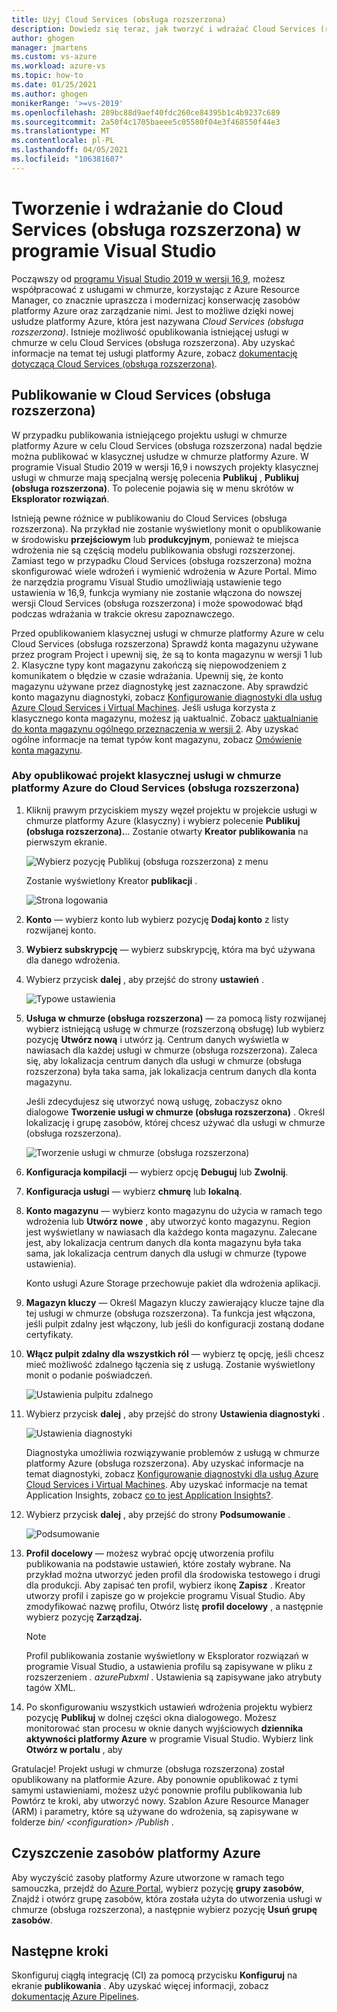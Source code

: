 ```yaml
---
title: Użyj Cloud Services (obsługa rozszerzona)
description: Dowiedz się teraz, jak tworzyć i wdrażać Cloud Services (rozszerzoną pomoc techniczną) przy użyciu Azure Resource Manager z programem Visual Studio
author: ghogen
manager: jmartens
ms.custom: vs-azure
ms.workload: azure-vs
ms.topic: how-to
ms.date: 01/25/2021
ms.author: ghogen
monikerRange: '>=vs-2019'
ms.openlocfilehash: 289bc88d9aef40fdc260ce84395b1c4b9237c689
ms.sourcegitcommit: 2a50f4c1705baeee5c05580f04e3f468550f44e3
ms.translationtype: MT
ms.contentlocale: pl-PL
ms.lasthandoff: 04/05/2021
ms.locfileid: "106381607"
---
```

# <a name="create-and-deploy-to-cloud-services-extended-support-in-visual-studio"></a>Tworzenie i wdrażanie do Cloud Services (obsługa rozszerzona) w programie Visual Studio

Począwszy od [programu Visual Studio 2019 w wersji 16,9](https://visualstudio.microsoft.com/vs/), możesz współpracować z usługami w chmurze, korzystając z Azure Resource Manager, co znacznie upraszcza i modernizacj konserwację zasobów platformy Azure oraz zarządzanie nimi. Jest to możliwe dzięki nowej usłudze platformy Azure, która jest nazywana *Cloud Services (obsługa rozszerzona)*. Istnieje możliwość opublikowania istniejącej usługi w chmurze w celu Cloud Services (obsługa rozszerzona). Aby uzyskać informacje na temat tej usługi platformy Azure, zobacz [dokumentację dotyczącą Cloud Services (obsługa rozszerzona)](/azure/cloud-services-extended-support/overview).

## <a name="publish-to-cloud-services-extended-support"></a>Publikowanie w Cloud Services (obsługa rozszerzona)

W przypadku publikowania istniejącego projektu usługi w chmurze platformy Azure w celu Cloud Services (obsługa rozszerzona) nadal będzie można publikować w klasycznej usłudze w chmurze platformy Azure. W programie Visual Studio 2019 w wersji 16,9 i nowszych projekty klasycznej usługi w chmurze mają specjalną wersję polecenia **Publikuj** , **Publikuj (obsługa rozszerzona)**. To polecenie pojawia się w menu skrótów w **Eksplorator rozwiązań**.

Istnieją pewne różnice w publikowaniu do Cloud Services (obsługa rozszerzona). Na przykład nie zostanie wyświetlony monit o opublikowanie w środowisku **przejściowym** lub **produkcyjnym**, ponieważ te miejsca wdrożenia nie są częścią modelu publikowania obsługi rozszerzonej. Zamiast tego w przypadku Cloud Services (obsługa rozszerzona) można skonfigurować wiele wdrożeń i wymienić wdrożenia w Azure Portal. Mimo że narzędzia programu Visual Studio umożliwiają ustawienie tego ustawienia w 16,9, funkcja wymiany nie zostanie włączona do nowszej wersji Cloud Services (obsługa rozszerzona) i może spowodować błąd podczas wdrażania w trakcie okresu zapoznawczego.

Przed opublikowaniem klasycznej usługi w chmurze platformy Azure w celu Cloud Services (obsługa rozszerzona) Sprawdź konta magazynu używane przez program Project i upewnij się, że są to konta magazynu w wersji 1 lub 2. Klasyczne typy kont magazynu zakończą się niepowodzeniem z komunikatem o błędzie w czasie wdrażania. Upewnij się, że konto magazynu używane przez diagnostykę jest zaznaczone. Aby sprawdzić konto magazynu diagnostyki, zobacz [Konfigurowanie diagnostyki dla usług Azure Cloud Services i Virtual Machines](vs-azure-tools-diagnostics-for-cloud-services-and-virtual-machines.md). Jeśli usługa korzysta z klasycznego konta magazynu, możesz ją uaktualnić. Zobacz [uaktualnianie do konta magazynu ogólnego przeznaczenia w wersji 2](/azure/storage/common/storage-account-upgrade?tabs=azure-portal).  Aby uzyskać ogólne informacje na temat typów kont magazynu, zobacz [Omówienie konta magazynu](/azure/storage/common/storage-account-overview).

### <a name="to-publish-a-classic-azure-cloud-service-project-to-cloud-services-extended-support"></a>Aby opublikować projekt klasycznej usługi w chmurze platformy Azure do Cloud Services (obsługa rozszerzona)

1. Kliknij prawym przyciskiem myszy węzeł projektu w projekcie usługi w chmurze platformy Azure (klasyczny) i wybierz polecenie **Publikuj (obsługa rozszerzona).**.. Zostanie otwarty **Kreator publikowania** na pierwszym ekranie.

   ![Wybierz pozycję Publikuj (obsługa rozszerzona) z menu](./media/cloud-services-extended-support/publish-commands-on-menu.png)

   Zostanie wyświetlony Kreator **publikacji** .

   ![Strona logowania](./media/cloud-services-extended-support/publish-step1.png)

1. **Konto** — wybierz konto lub wybierz pozycję **Dodaj konto** z listy rozwijanej konto.

1. **Wybierz subskrypcję** — wybierz subskrypcję, która ma być używana dla danego wdrożenia.

1. Wybierz przycisk **dalej** , aby przejść do strony **ustawień** .

   ![Typowe ustawienia](./media/cloud-services-extended-support/publish-settings.png)

1. **Usługa w chmurze (obsługa rozszerzona)** — za pomocą listy rozwijanej wybierz istniejącą usługę w chmurze (rozszerzoną obsługę) lub wybierz pozycję **Utwórz nową** i utwórz ją. Centrum danych wyświetla w nawiasach dla każdej usługi w chmurze (obsługa rozszerzona). Zaleca się, aby lokalizacja centrum danych dla usługi w chmurze (obsługa rozszerzona) była taka sama, jak lokalizacja centrum danych dla konta magazynu.

   Jeśli zdecydujesz się utworzyć nową usługę, zobaczysz okno dialogowe **Tworzenie usługi w chmurze (obsługa rozszerzona)** . Określ lokalizację i grupę zasobów, której chcesz używać dla usługi w chmurze (obsługa rozszerzona).

   ![Tworzenie usługi w chmurze (obsługa rozszerzona)](./media/cloud-services-extended-support/extended-support-dialog.png)

1. **Konfiguracja kompilacji** — wybierz opcję **Debuguj** lub **Zwolnij**.

1. **Konfiguracja usługi** — wybierz **chmurę** lub **lokalną**.

1. **Konto magazynu** — wybierz konto magazynu do użycia w ramach tego wdrożenia lub **Utwórz nowe** , aby utworzyć konto magazynu. Region jest wyświetlany w nawiasach dla każdego konta magazynu. Zalecane jest, aby lokalizacja centrum danych dla konta magazynu była taka sama, jak lokalizacja centrum danych dla usługi w chmurze (typowe ustawienia).

   Konto usługi Azure Storage przechowuje pakiet dla wdrożenia aplikacji.

1. **Magazyn kluczy** — Określ Magazyn kluczy zawierający klucze tajne dla tej usługi w chmurze (obsługa rozszerzona). Ta funkcja jest włączona, jeśli pulpit zdalny jest włączony, lub jeśli do konfiguracji zostaną dodane certyfikaty.

1. **Włącz pulpit zdalny dla wszystkich ról** — wybierz tę opcję, jeśli chcesz mieć możliwość zdalnego łączenia się z usługą. Zostanie wyświetlony monit o podanie poświadczeń.

   ![Ustawienia pulpitu zdalnego](./media/cloud-services-extended-support/remote-desktop-configuration.png)

1. Wybierz przycisk **dalej** , aby przejść do strony **Ustawienia diagnostyki** .

   ![Ustawienia diagnostyki](./media/cloud-services-extended-support/diagnostics-settings.png)

   Diagnostyka umożliwia rozwiązywanie problemów z usługą w chmurze platformy Azure (obsługa rozszerzona). Aby uzyskać informacje na temat diagnostyki, zobacz [Konfigurowanie diagnostyki dla usług Azure Cloud Services i Virtual Machines](./vs-azure-tools-diagnostics-for-cloud-services-and-virtual-machines.md). Aby uzyskać informacje na temat Application Insights, zobacz [co to jest Application Insights?](/azure/application-insights/app-insights-overview).

1. Wybierz przycisk **dalej** , aby przejść do strony **Podsumowanie** .

   ![Podsumowanie](./media/cloud-services-extended-support/publish-summary.png)

1. **Profil docelowy** — możesz wybrać opcję utworzenia profilu publikowania na podstawie ustawień, które zostały wybrane. Na przykład można utworzyć jeden profil dla środowiska testowego i drugi dla produkcji. Aby zapisać ten profil, wybierz ikonę **Zapisz** . Kreator utworzy profil i zapisze go w projekcie programu Visual Studio. Aby zmodyfikować nazwę profilu, Otwórz listę **profil docelowy** , a następnie wybierz pozycję **Zarządzaj.**

   > [!Note]
   > Profil publikowania zostanie wyświetlony w Eksplorator rozwiązań w programie Visual Studio, a ustawienia profilu są zapisywane w pliku z rozszerzeniem *. azurePubxml* . Ustawienia są zapisywane jako atrybuty tagów XML.

1. Po skonfigurowaniu wszystkich ustawień wdrożenia projektu wybierz pozycję **Publikuj** w dolnej części okna dialogowego. Możesz monitorować stan procesu w oknie danych wyjściowych **dziennika aktywności platformy Azure** w programie Visual Studio. Wybierz link **Otwórz w portalu** , aby 

Gratulacje! Projekt usługi w chmurze (obsługa rozszerzona) został opublikowany na platformie Azure. Aby ponownie opublikować z tymi samymi ustawieniami, możesz użyć ponownie profilu publikowania lub Powtórz te kroki, aby utworzyć nowy. Szablon Azure Resource Manager (ARM) i parametry, które są używane do wdrożenia, są zapisywane w folderze *bin/ \<configuration\> /Publish* .

## <a name="clean-up-azure-resources"></a>Czyszczenie zasobów platformy Azure

Aby wyczyścić zasoby platformy Azure utworzone w ramach tego samouczka, przejdź do [Azure Portal](https://portal.azure.com), wybierz pozycję **grupy zasobów**, Znajdź i otwórz grupę zasobów, która została użyta do utworzenia usługi w chmurze (obsługa rozszerzona), a następnie wybierz pozycję **Usuń grupę zasobów**.

## <a name="next-steps"></a>Następne kroki

Skonfiguruj ciągłą integrację (CI) za pomocą przycisku **Konfiguruj** na ekranie **publikowania** . Aby uzyskać więcej informacji, zobacz [dokumentację Azure Pipelines](/azure/devops/pipelines/?view=azure-devops&preserve-view=true).
